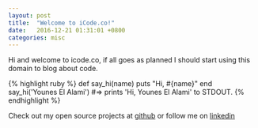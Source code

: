 ```yaml
---
layout: post
title:  "Welcome to iCode.co!"
date:   2016-12-21 01:31:01 +0800
categories: misc
---
```

Hi and welcome to icode.co, if all goes as planned I should start using this domain to blog about code.

{% highlight ruby %}
def say_hi(name)
  puts "Hi, #{name}"
end
say_hi('Younes El Alami')
#=> prints 'Hi, Younes El Alami' to STDOUT.
{% endhighlight %}

Check out my open source projects at [github][github] or follow me on [linkedin][linkedin]

[github]: http://github.com/ShadOoW
[linkedin]: https://www.linkedin.com/in/younes-alami-85b88a90
